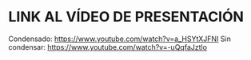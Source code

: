 # LINK AL VÍDEO DE PRESENTACIÓN

Condensado: https://www.youtube.com/watch?v=a_HSYtXJFNI
Sin condensar: https://www.youtube.com/watch?v=-uQqfaJztlo
